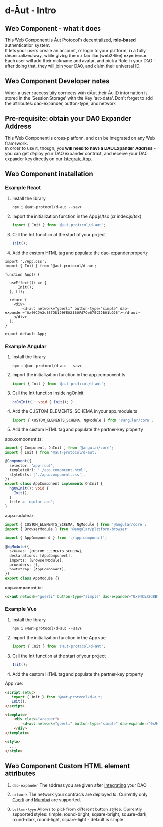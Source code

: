 # d-Āut - Intro

## Web Component - what it does

This Web Component is Āut Protocol's decentralized, **role-based** authentication system.  
It lets your users create an account, or login to your platform, in a fully decentralized way, while giving them a familiar (web2-like) experience.  
Each user will add their nickname and avatar, and pick a Role in your DAO - after doing that, they will join your DAO, and claim their universal ID.

## Web Component Developer notes

When a user successfully connects with dĀut their ĀutID information is stored in the 'Session Storage' with the Key 'aut-data'. Don't forget to add the attributes: dao-expander, button-type, and network

## Pre-requisite: obtain your DAO Expander Address

This Web Component is cross-platform, and can be integrated on any Web framework.  
In order to use it, though, you **will need to have a DAO Expander Address** - you can get deploy your DAO expander contract, and receive your DAO expander key directly on our [Integrate App](https://docs.aut.id/v2/product-suite/aut-exp.).

## Web Component installation

### Example React

1. Install the library  

   ```npm
   npm i @aut-protocol/d-aut --save
   ```

2. Import the initialization function in the App.js/tsx (or index.js/tsx)  

   ```ts
   import { Init } from '@aut-protocol/d-aut';
   ```

3. Call the Init function at the start of your project  

   ```ts
   Init();
   ```

4. Add the custom HTML tag and populate the dao-expander property

```tsx
import './App.css';
import { Init } from '@aut-protocol/d-aut;

function App() {

  useEffect(() => {
      Init();
  }, []);

  return (
    <div>
        <d-aut network="goerli" button-type="simple" dao-expander="0x94C5A2d8B75D139FE02180Fd7Ce87EC55B01b358"></d-aut>
    </div>
  );
}

export default App;
```

### Example Angular

1. Install the library  

   ```npm
   npm i @aut-protocol/d-aut --save
   ```

2. Import the initialization function in the app.component.ts  

   ```ts
   import { Init } from '@aut-protocol/d-aut';
   ```

3. Call the Init function inside ngOnInit

   ```ts
   ngOnInit(): void { Init(); }
   ```

4. Add the CUSTOM_ELEMENTS_SCHEMA in your app.module.ts

   ```ts
   import { CUSTOM_ELEMENTS_SCHEMA, NgModule } from '@angular/core';
   ```

5. Add the custom HTML tag and populate the partner-key property

app.component.ts:

```ts
import { Component, OnInit } from '@angular/core';
import { Init } from '@aut-protocol/d-aut;

@Component({
  selector: 'app-root',
  templateUrl: './app.component.html',
  styleUrls: ['./app.component.css'],
})
export class AppComponent implements OnInit {
  ngOnInit(): void {
    Init();
  }
  title = 'ngular-app';
}
```

app.module.ts:

```ts
import { CUSTOM_ELEMENTS_SCHEMA, NgModule } from '@angular/core';
import { BrowserModule } from '@angular/platform-browser';

import { AppComponent } from './app.component';

@NgModule({
  schemas: [CUSTOM_ELEMENTS_SCHEMA],
  declarations: [AppComponent],
  imports: [BrowserModule],
  providers: [],
  bootstrap: [AppComponent],
})
export class AppModule {}

```

app.component.ts:

```html
<d-aut network="goerli" button-type="simple" dao-expander="0x94C5A2d8B75D139FE02180Fd7Ce87EC55B01b358"></d-aut>
```

### Example Vue

1. Install the library  

   ```npm
   npm i @aut-protocol/d-aut --save
   ```

2. Import the initialization function in the App.vue  

   ```ts
   import { Init } from '@aut-protocol/d-aut';
   ```

3. Call the Init function at the start of your project  

   ```ts
   Init();
   ```

4. Add the custom HTML tag and populate the partner-key property

App.vue:

```html
<script setup>
   import { Init } from '@aut-protocol/d-aut;
   Init();
</script>

<template>
    <div class="wrapper">
        <d-aut network="goerli" button-type="simple" dao-expander="0x94C5A2d8B75D139FE02180Fd7Ce87EC55B01b358"></d-aut>
    </div>
</template>

<style>
  ...
</style>
```

## Web Component Custom HTML element attributes

1. `dao-expander`
   The address you are given after [Integrating](https://playground.aut.id/) your DAO

2. `network`
   The network your contracts are deployed to. Currently only [Goerli](https://goerli.net/) and [Mumbai](https://mumbai.polygonscan.com/) are supported.

3. `button-type`
   Allows to pick from different button styles. Currently supported styles: simple, round-bright, square-bright,
   square-dark, round-dark, round-light, square-light - default is simple
